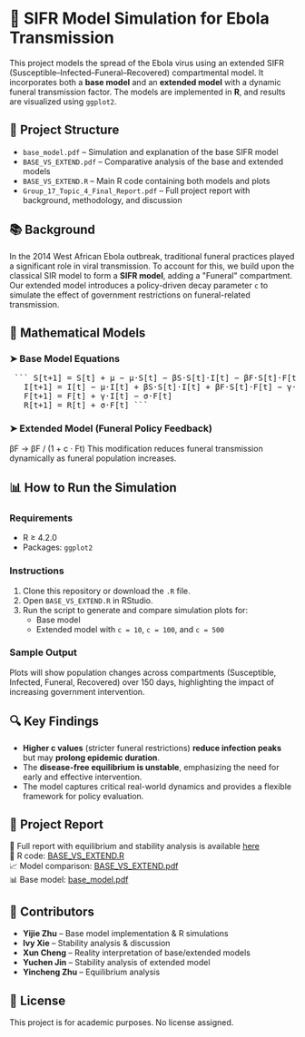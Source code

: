 # 🧪 SIFR Model Simulation for Ebola Transmission

This project models the spread of the Ebola virus using an extended SIFR (Susceptible–Infected–Funeral–Recovered) compartmental model. It incorporates both a **base model** and an **extended model** with a dynamic funeral transmission factor. The models are implemented in **R**, and results are visualized using `ggplot2`.

## 📁 Project Structure

- `base_model.pdf` – Simulation and explanation of the base SIFR model
- `BASE_VS_EXTEND.pdf` – Comparative analysis of the base and extended models
- `BASE_VS_EXTEND.R` – Main R code containing both models and plots
- `Group_17_Topic_4_Final_Report.pdf` – Full project report with background, methodology, and discussion

## 📚 Background

In the 2014 West African Ebola outbreak, traditional funeral practices played a significant role in viral transmission. To account for this, we build upon the classical SIR model to form a **SIFR model**, adding a "Funeral" compartment. Our extended model introduces a policy-driven decay parameter `c` to simulate the effect of government restrictions on funeral-related transmission.

## 📐 Mathematical Models

### ➤ Base Model Equations

<pre> ``` S[t+1] = S[t] + μ − μ·S[t] − βS·S[t]·I[t] − βF·S[t]·F[t] 
   I[t+1] = I[t] − μ·I[t] + βS·S[t]·I[t] + βF·S[t]·F[t] − γ·I[t] 
   F[t+1] = F[t] + γ·I[t] − σ·F[t] 
   R[t+1] = R[t] + σ·F[t] ``` </pre>
### ➤ Extended Model (Funeral Policy Feedback)

βF → βF / (1 + c · Ft)
This modification reduces funeral transmission dynamically as funeral population increases.

## 📊 How to Run the Simulation

### Requirements

- R ≥ 4.2.0
- Packages: `ggplot2`

### Instructions

1. Clone this repository or download the `.R` file.
2. Open `BASE_VS_EXTEND.R` in RStudio.
3. Run the script to generate and compare simulation plots for:
   - Base model
   - Extended model with `c = 10`, `c = 100`, and `c = 500`

### Sample Output

Plots will show population changes across compartments (Susceptible, Infected, Funeral, Recovered) over 150 days, highlighting the impact of increasing government intervention.

## 🔍 Key Findings

- **Higher c values** (stricter funeral restrictions) **reduce infection peaks** but may **prolong epidemic duration**.
- The **disease-free equilibrium is unstable**, emphasizing the need for early and effective intervention.
- The model captures critical real-world dynamics and provides a flexible framework for policy evaluation.

## 🔗 Project Report

📄 Full report with equilibrium and stability analysis is available [here](Group_17_Topic_4_Final_Report.pdf)  
📘 R code: [BASE_VS_EXTEND.R](BASE_VS_EXTEND.R)  
📈 Model comparison: [BASE_VS_EXTEND.pdf](BASE_VS_EXTEND.pdf)  
📊 Base model: [base_model.pdf](base_model.pdf)

## 👥 Contributors

- **Yijie Zhu** – Base model implementation & R simulations
- **Ivy Xie** – Stability analysis & discussion
- **Xun Cheng** – Reality interpretation of base/extended models
- **Yuchen Jin** – Stability analysis of extended model
- **Yincheng Zhu** – Equilibrium analysis

## 📄 License

This project is for academic purposes. No license assigned.
